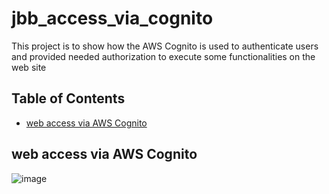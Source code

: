 # jbb_access_via_cognito
This project is to show how the AWS Cognito is used to authenticate users and provided needed authorization to execute some functionalities on the web site

## Table of Contents
- [web access via AWS Cognito](#indexjs-lambda-function)

## web access via AWS Cognito
![image](https://user-images.githubusercontent.com/32722949/112889453-a2c7bc80-90a3-11eb-8fc0-a8bdcf8882ad.png)


